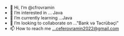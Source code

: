 - 👋 Hi, I’m @cfrovramin
- 👀 I’m interested in ... Java
- 🌱 I’m currently learning ...Java
- 💞️ I’m looking to collaborate on ..."Bank və Təcrübəçi"
- 📫 How to reach me ...ceferovramin2022@gmail.com

<!---
cfrovramin/cfrovramin is a ✨ special ✨ repository because its `README.md` (this file) appears on your GitHub profile.
You can click the Preview link to take a look at your changes.
--->
